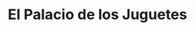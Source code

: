 ---
title: "El Palacio de los Juguetes"
url: /jinotega/el-palacio-de-los-juguetes/
shop: general
---
